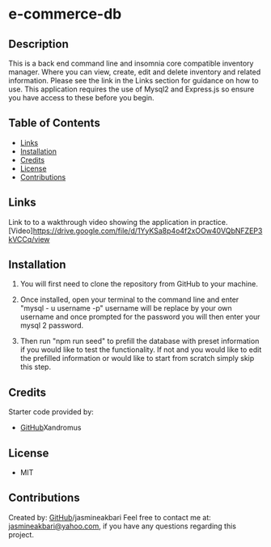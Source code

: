 # e-commerce-db

## Description

This is a back end command line and insomnia core compatible inventory manager. Where you can view, create, edit and delete inventory and related information. Please see the link in the Links section for guidance on how to use. This application requires the use of Mysql2 and Express.js so ensure you have access to these before you begin.

## Table of Contents

* [Links](#Links)
* [Installation](#Installation)
* [Credits](#Credits)
* [License](#License)
* [Contributions](Contributions)

## Links

Link to to a wakthrough video showing the application in practice. [Video]https://drive.google.com/file/d/1YyKSa8p4o4f2xOOw40VQbNFZEP3kVCCq/view

## Installation

1. You will first need to clone the repository from GitHub to your machine.

2. Once installed, open your terminal to the command line and enter "mysql - u username -p" username will be replace by your own username and once prompted for the password you will then enter your mysql 2 password.

3. Then run "npm run seed" to prefill the database with preset information if you would like to test the functionality. If not and you would like to edit the prefilled information or would like to start from scratch simply skip this step.

## Credits

Starter code provided by: 
* [GitHub](https://github.com/Xandromus)Xandromus

## License

* MIT

## Contributions

Created by: [GitHub](https//:github.com/jasmineakbari)/jasmineakbari
Feel free to contact me at: jasmineakbari@yahoo.com, if you have any questions regarding this project.